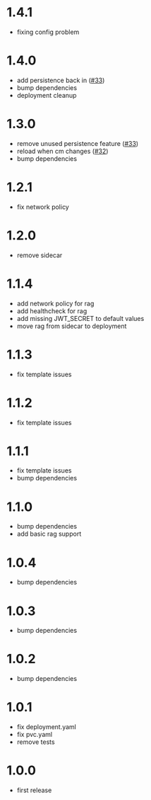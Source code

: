 # 1.4.1
- fixing config problem

# 1.4.0
- add persistence back in ([#33](https://github.com/Schluggi/helm-charts/issues/33))
- bump dependencies
- deployment cleanup

# 1.3.0
- remove unused persistence feature ([#33](https://github.com/Schluggi/helm-charts/issues/33))
- reload when cm changes ([#32](https://github.com/Schluggi/helm-charts/issues/32))
- bump dependencies

# 1.2.1
- fix network policy

# 1.2.0
- remove sidecar

# 1.1.4
- add network policy for rag
- add healthcheck for rag
- add missing JWT_SECRET to default values
- move rag from sidecar to deployment

# 1.1.3
- fix template issues

# 1.1.2
- fix template issues

# 1.1.1
- fix template issues
- bump dependencies

# 1.1.0
- bump dependencies
- add basic rag support

# 1.0.4
- bump dependencies

# 1.0.3
- bump dependencies

# 1.0.2
- bump dependencies

# 1.0.1
- fix deployment.yaml
- fix pvc.yaml
- remove tests

# 1.0.0
- first release
